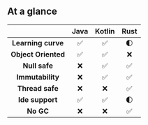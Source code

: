 ## At a glance

||Java|Kotlin|Rust|
|:-------:|:-------:|:------:|:--------:|
|**Learning curve**|✅|✅|🌓|
|**Object Oriented**|✅|✅|❌|
|**Null safe**|❌|✅|✅|
|**Immutability**|❌|✅|✅|
|**Thread safe**|❌|❌|✅|
|**Ide support**|✅|✅|🌓|
|**No GC**|❌|❌|✅|